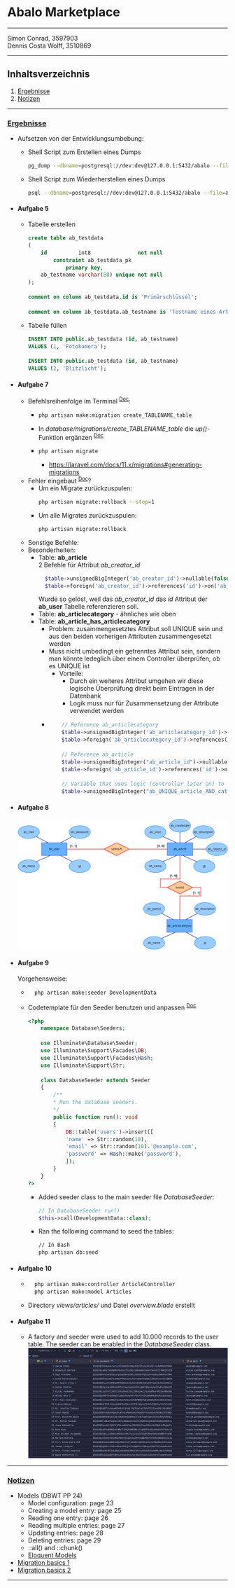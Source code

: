 # Abalo Marketplace
<hr>
Simon Conrad, 3597903 <br>Dennis Costa Wolff, 3510869
<hr>

## Inhaltsverzeichnis

1. [Ergebnisse](#uergebnisseu)
2. [Notizen](#unotizenu)

<hr>

### <u>Ergebnisse</u>

- Aufsetzen von der Entwicklungsumbebung:
  - Shell Script zum Erstellen eines Dumps
    ```sh
    pg_dump --dbname=postgresql://dev:dev@127.0.0.1:5432/abalo --file=abalo.dump -c
    ```

  - Shell Script zum Wiederherstellen eines Dumps
    ```sh
    psql --dbname=postgresql://dev:dev@127.0.0.1:5432/abalo --file=abalo.dump 
    ```
- #### Aufgabe 5
  - Tabelle erstellen
    ```sql
    create table ab_testdata
    (
        id          int8               not null
            constraint ab_testdata_pk
                primary key,
        ab_testname varchar(80) unique not null
    );
    
    comment on column ab_testdata.id is 'Primärschlüssel';
    
    comment on column ab_testdata.ab_testname is 'Testname eines Artikels';
    ```
  - Tabelle füllen
    ```sql
    INSERT INTO public.ab_testdata (id, ab_testname)
    VALUES (1, 'Fotokamera');
    
    INSERT INTO public.ab_testdata (id, ab_testname)
    VALUES (2, 'Blitzlicht');
    ```
- #### Aufgabe 7
  - Befehlsreihenfolge im Terminal <sup>[Doc](https://laravel.com/docs/11.x/migrations)</sup>:
    - ```bash
      php artisan make:migration create_TABLENAME_table
      ```
    - In <i>database/migrations/create_TABLENAME_table</i> die <i>up()</i>-Funktion ergänzen <sup>[Doc](https://laravel.com/docs/11.x/migrations#creating-columns)</sup>
    - ```bash
      php artisan migrate
      ```
      - https://laravel.com/docs/11.x/migrations#generating-migrations
  - Fehler eingebaut <sup>[Doc](https://laravel.com/docs/11.x/migrations#running-migrations)</sup>?
    - Um ein Migrate zurückzuspulen:
      ```bash
      php artisan migrate:rollback --step=1
      ```
    - Um alle Migrates zurückzuspulen:
      ```bash
      php artisan migrate:rollback
      ```
  - Sonstige Befehle:
  - Besonderheiten:
    - Table: <b>ab_article</b><br>2 Befehle für Attribut <i>ab_creator_id</i>
      ```php
        $table->unsignedBigInteger('ab_creator_id')->nullable(false);
        $table->foreign('ab_creator_id')->references('id')->on('ab_user');
      ```
      Wurde so gelöst, weil das <i>ab_creator_id</i> das <i>id</i> Attribut der <b>ab_user</b> Tabelle referenzieren soll.
    - Table: <b>ab_articlecategory</b> - ähnliches wie oben
    - Table: <b>ab_article_has_articlecategory</b>
      - Problem: zusammengesetztes Attribut soll UNIQUE sein und aus den beiden vorherigen Attributen zusammengesetzt werden
      - Muss nicht umbedingt ein getrenntes Attribut sein, sondern man könnte ledeglich über einem Controller überprüfen, ob es UNIQUE ist
        - Vorteile:
          - Durch ein weiteres Attribut umgehen wir diese logische Überprüfung direkt beim Eintragen in der Datenbank
          - Logik muss nur für Zusammensetzung der Attribute verwendet werden
      - ```php
            // Reference ab_articlecategory
            $table->unsignedBigInteger('ab_articlecategory_id')->nullable(false);
            $table->foreign('ab_articlecategory_id')->references('id')->on('ab_articlecategory');

            // Reference ab_article
            $table->unsignedBigInteger("ab_article_id")->nullable(false);
            $table->foreign('ab_article_id')->references('id')->on('ab_article');

            // Variable that uses logic (controller later on) to concatenate both values
            $table->unsignedBigInteger("ab_UNIQUE_article_AND_category")->nullable(false)->unique();
        ```
- #### Aufgabe 8
  ![ER Diagramm](assets/M1/M1_A8.png)

- #### Aufgabe 9
  Vorgehensweise:
  - ```bash
      php artisan make:seeder DevelopmentData
      ```
  - Codetemplate für den Seeder benutzen und anpassen <sup>[Doc](https://laravel.com/docs/11.x/seeding#writing-seeders)</sup>
    ```php
    <?php
        namespace Database\Seeders;
    
        use Illuminate\Database\Seeder;
        use Illuminate\Support\Facades\DB;
        use Illuminate\Support\Facades\Hash;
        use Illuminate\Support\Str;
    
        class DatabaseSeeder extends Seeder
        {
            /**
            * Run the database seeders.
            */
            public function run(): void
            {
                DB::table('users')->insert([
                'name' => Str::random(10),
                'email' => Str::random(10).'@example.com',
                'password' => Hash::make('password'),
                ]);
            }
        }
    ?>
    ```
    - Added seeder class to the main seeder file <i>DatabaseSeeder</i>:
      ```php
      // In DatabaseSeeder run()
      $this->call(DevelopmentData::class);
      ```
    - Ran the following command to seed the tables:
      ```bash
      // In Bash
      php artisan db:seed
      ```
- #### Aufgabe 10
  - ```bash
      php artisan make:controller ArticleController
      php artisan make:model Articles
      ```
  - Directory <i>views/articles/</i> und Datei <i>overview.blade</i> erstellt
- #### Aufgabe 11 
  - A factory and seeder were used to add 10.000 records to the user table. The seeder can be
    enabled in the <i>DatabaseSeeder</i> class.
    ![Screenshot of the data](assets/M1/M1_A11.png)

<hr>

### <u>Notizen</u>

- Models (DBWT PP 24)
  - Model configuration: page 23
  - Creating a model entry: page 25
  - Reading one entry: page 26
  - Reading multiple entries: page 27
  - Updating entries: page 28
  - Deleting entries: page 29
  - ::all() and ::chunk()
  - [Eloquent Models](https://www.youtube.com/watch?v=iaXtpAYfiy4&list=PL4cUxeGkcC9hL6aCFKyagrT1RCfVN4w2Q&index=15)
- [Migration basics 1](https://www.youtube.com/watch?v=074AQVmvvdg&list=PL4cUxeGkcC9hL6aCFKyagrT1RCfVN4w2Q&index=13)
- [Migration basics 2](https://www.youtube.com/watch?v=1Zyr-xi4bPk&list=PL4cUxeGkcC9hL6aCFKyagrT1RCfVN4w2Q&index=14)

<hr>


















